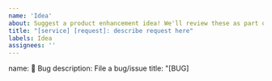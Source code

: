```yaml
---
name: 'Idea'
about: Suggest a product enhancement idea! We'll review these as part of our ongoing roadmap planning process.
title: "[service] [request]: describe request here"
labels: Idea
assignees: ''
---
```



name: 🐞 Bug
description: File a bug/issue
title: "[BUG] <title>"
labels: [Bug, Needs Triage]
body:
- type: checkboxes
    id: terms
    attributes:
      label: Code of Conduct
      description: By submitting this issue, you agree to follow our [Code of Conduct](https://example.com)
      options:
        - label: I agree to follow this project's Code of Conduct
          required: true
 - type: checkboxes
    id: legal-terms
    attributes:
      label: Legal Terms
      description: By submitting this issue, you affirm you have read and and accept the [Forward Looking Statement]() and [Salesforce Program Agreement]().
      options:
        - label: I have read and accept the [Forward Looking Statement]() and [Salesforce Program Agreement]()
          required: true
- type: markdown
  attributes:
    value: |
      <!-- Please keep this note in place for easier management and review of ideas -->

      ### Note

      * Please vote on this issue by adding a 👍 [reaction](https://blog.github.com/2016-03-10-add-reactions-to-pull-requests-issues-and-comments/) to the original issue.
      * Please do not leave "+1" or "me too" comments, they generate extra noise for issue followers and do not help prioritize the request. 
      * Only thumbs up reactions will be counted as votes during the Heroku team's review.

      <!-- Thank you for keeping this note -->
- type: textarea
  attributes:
    label: **What service(s) is this request for?** 
    description: This could be dynos, Postgres, Connect, etc
  validations:
    required: true
- type: textarea
  attributes:
    label: **Tell us about what you're trying to solve. What challenges are you facing?** 
    description: What's the impact of not having this impemented? The more information and context you can provide, the better we're able to understand it and work on solutions.
    render: markdown
  validations:
    required: true
